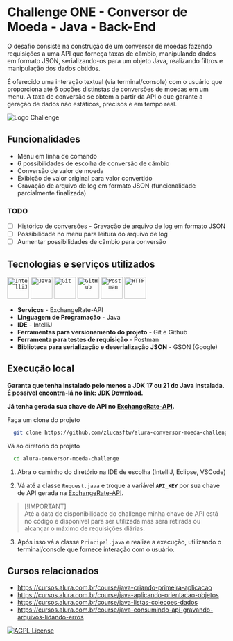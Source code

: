 # Challenge ONE - Conversor de Moeda - Java - Back-End

O desafio consiste na construção de um conversor de moedas fazendo requisições a uma API que forneça taxas de câmbio, manipulando dados em formato JSON, serializando-os para um objeto Java, realizando filtros e manipulação dos dados obtidos.

É oferecido uma interação textual (via terminal/console) com o usuário que proporciona até 6 opções distinstas de conversões de moedas em um menu. A taxa de conversão se obtem a partir da API o que garante a geração de dados não estáticos, precisos e em tempo real.

![Logo Challenge](https://www.alura.com.br/assets/api/cursos/praticando-java-construindo-conversor-moedas.svg)

## Funcionalidades

- Menu em linha de comando
- 6 possibilidades de escolha de conversão de câmbio
- Conversão de valor de moeda
- Exibição de valor original para valor convertido
- Gravação de arquivo de log em formato JSON (funcionalidade parcialmente finalizada)

### TODO
- [ ]   Histórico de conversões - Gravação de arquivo de log em formato JSON
- [ ]   Possibilidade no menu para leitura do arquivo de log
- [ ]   Aumentar possibilidades de câmbio para conversão

## Tecnologias e serviços utilizados


<code><img width="50" src="https://user-images.githubusercontent.com/25181517/192108890-200809d1-439c-4e23-90d3-b090cf9a4eea.png" alt="IntelliJ" title="IntelliJ"/></code>
<code><img width="50" src="https://user-images.githubusercontent.com/25181517/117201156-9a724800-adec-11eb-9a9d-3cd0f67da4bc.png" alt="Java" title="Java"/></code>
<code><img width="50" src="https://user-images.githubusercontent.com/25181517/192108372-f71d70ac-7ae6-4c0d-8395-51d8870c2ef0.png" alt="Git" title="Git"/></code>
<code><img width="50" src="https://user-images.githubusercontent.com/25181517/192108374-8da61ba1-99ec-41d7-80b8-fb2f7c0a4948.png" alt="GitHub" title="GitHub"/></code>
<code><img width="50" src="https://user-images.githubusercontent.com/25181517/192109061-e138ca71-337c-4019-8d42-4792fdaa7128.png" alt="Postman" title="Postman"/></code>
<code><img width="50" src="https://user-images.githubusercontent.com/25181517/192107854-765620d7-f909-4953-a6da-36e1ef69eea6.png" alt="HTTP" title="HTTP"/></code>


- **Serviços** - ExchangeRate-API
- **Linguagem de Programação** - Java
- **IDE** - IntelliJ
- **Ferramentas para versionamento do projeto** - Git e Github
- **Ferramenta para testes de requisição** - Postman
- **Biblioteca para serialização e deserialização JSON** - GSON (Google)

## Execução local

**Garanta que tenha instalado pelo menos a JDK 17 ou 21 do Java instalada. É possível encontra-lá no link: [JDK Download](https://www.oracle.com/br/java/technologies/downloads/#java21).**

**Já tenha gerada sua chave de API no [ExchangeRate-API](https://www.exchangerate-api.com/).**

Faça um clone do projeto

```bash
  git clone https://github.com/zlucasftw/alura-conversor-moeda-challenge.git
```

Vá ao diretório do projeto

```bash
  cd alura-conversor-moeda-challenge
```

1. Abra o caminho do diretório na IDE de escolha (IntelliJ, Eclipse, VSCode)

2. Vá até a classe `Request.java` e troque a variável **`API_KEY`** por sua chave de API gerada na [ExchangeRate-API](https://www.exchangerate-api.com/).

> [!IMPORTANT]\
> Até a data de disponibilidade do challenge minha chave de API está no código e disponível para ser utilizada mas será retirada ou alcançar o máximo de requisições diárias.

3. Após isso vá a classe `Principal.java` e realize a execução, utilizando o terminal/console que fornece interação com o usuário.

## Cursos relacionados

- https://cursos.alura.com.br/course/java-criando-primeira-aplicacao
- https://cursos.alura.com.br/course/java-aplicando-orientacao-objetos
- https://cursos.alura.com.br/course/java-listas-colecoes-dados
- https://cursos.alura.com.br/course/java-consumindo-api-gravando-arquivos-lidando-erros

[![AGPL License](https://img.shields.io/badge/license-AGPL-blue.svg)](http://www.gnu.org/licenses/agpl-3.0)
